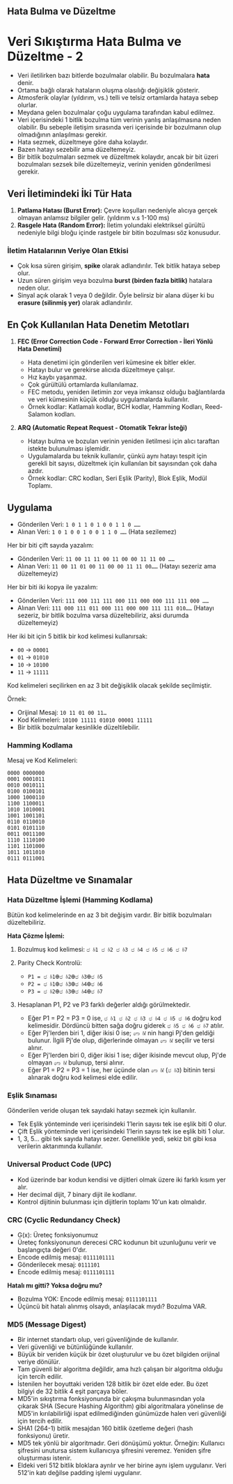## Hata Bulma ve Düzeltme

# Veri Sıkıştırma Hata Bulma ve Düzeltme - 2

- Veri iletilirken bazı bitlerde bozulmalar olabilir. Bu bozulmalara **hata** denir.
- Ortama bağlı olarak hataların oluşma olasılığı değişiklik gösterir.
- Atmosferik olaylar (yıldırım, vs.) telli ve telsiz ortamlarda hataya sebep olurlar.
- Meydana gelen bozulmalar çoğu uygulama tarafından kabul edilmez.
- Veri içerisindeki 1 bitlik bozulma tüm verinin yanlış anlaşılmasına neden olabilir. Bu sebeple iletişim sırasında veri içerisinde bir bozulmanın olup olmadığının anlaşılması gerekir.
- Hata sezmek, düzeltmeye göre daha kolaydır.
- Bazen hatayı sezebilir ama düzeltemeyiz.
- Bir bitlik bozulmaları sezmek ve düzeltmek kolaydır, ancak bir bit üzeri bozulmaları sezsek bile düzeltemeyiz, verinin yeniden gönderilmesi gerekir.

## Veri İletimindeki İki Tür Hata

1. **Patlama Hatası (Burst Error):** Çevre koşulları nedeniyle alıcıya gerçek olmayan anlamsız bilgiler gelir. (yıldırım v.s 1-100 ms)
2. **Rasgele Hata (Random Error):** İletim yolundaki elektriksel gürültü nedeniyle bilgi bloğu içinde rastgele bir bitin bozulması söz konusudur.

### İletim Hatalarının Veriye Olan Etkisi

- Çok kısa süren girişim, **spike** olarak adlandırılır. Tek bitlik hataya sebep olur.
- Uzun süren girişim veya bozulma **burst (birden fazla bitlik)** hatalara neden olur.
- Sinyal açık olarak 1 veya 0 değildir. Öyle belirsiz bir alana düşer ki bu **erasure (silinmiş yer)** olarak adlandırılır.

## En Çok Kullanılan Hata Denetim Metotları

1. **FEC (Error Correction Code - Forward Error Correction - İleri Yönlü Hata Denetimi)**

   - Hata denetimi için gönderilen veri kümesine ek bitler ekler.
   - Hatayı bulur ve gerekirse alıcıda düzeltmeye çalışır.
   - Hız kaybı yaşanmaz.
   - Çok gürültülü ortamlarda kullanılamaz.
   - FEC metodu, yeniden iletimin zor veya imkansız olduğu bağlantılarda ve veri kümesinin küçük olduğu uygulamalarda kullanılır.
   - Örnek kodlar: Katlamalı kodlar, BCH kodlar, Hamming Kodları, Reed-Salamon kodları.

2. **ARQ (Automatic Repeat Request - Otomatik Tekrar İsteği)**
   - Hatayı bulma ve bozulan verinin yeniden iletilmesi için alıcı taraftan istekte bulunulması işlemidir.
   - Uygulamalarda bu teknik kullanılır, çünkü aynı hatayı tespit için gerekli bit sayısı, düzeltmek için kullanılan bit sayısından çok daha azdır.
   - Örnek kodlar: CRC kodları, Seri Eşlik (Parity), Blok Eşlik, Modül Toplamı.

## Uygulama

- Gönderilen Veri: `1 0 1 1 0 1 0 0 1 1 0 ……`
- Alınan Veri: `1 0 1 0 0 1 0 0 1 1 0 ……` (Hata sezilemez)

Her bir biti çift sayıda yazalım:

- Gönderilen Veri: `11 00 11 11 00 11 00 00 11 11 00 ……`
- Alınan Veri: `11 00 11 01 00 11 00 00 11 11 00……` (Hatayı sezeriz ama düzeltemeyiz)

Her bir biti iki kopya ile yazalım:

- Gönderilen Veri: `111 000 111 111 000 111 000 000 111 111 000 ……`
- Alınan Veri: `111 000 111 011 000 111 000 000 111 111 010……` (Hatayı sezeriz, bir bitlik bozulma varsa düzeltebiliriz, aksi durumda düzeltemeyiz)

Her iki bit için 5 bitlik bir kod kelimesi kullanırsak:

- `00` → `00001`
- `01` → `01010`
- `10` → `10100`
- `11` → `11111`

Kod kelimeleri seçilirken en az 3 bit değişiklik olacak şekilde seçilmiştir.

Örnek:

- Orijinal Mesaj: `10 11 01 00 11…`
- Kod Kelimeleri: `10100 11111 01010 00001 11111`
- Bir bitlik bozulmalar kesinlikle düzeltilebilir.

### Hamming Kodlama

Mesaj ve Kod Kelimeleri:

```plaintext
0000 0000000
0001 0001011
0010 0010111
0100 0100101
1000 1000110
1100 1100011
1010 1010001
1001 1001101
0110 0110010
0101 0101110
0011 0011100
1110 1110100
1101 1101000
1011 1011010
0111 0111001
```

## Hata Düzeltme ve Sınamalar

### Hata Düzeltme İşlemi (Hamming Kodlama)

Bütün kod kelimelerinde en az 3 bit değişim vardır. Bir bitlik bozulmaları düzeltebiliriz.

**Hata Çözme İşlemi:**

1. Bozulmuş kod kelimesi: `෪ 𝑏1 ෪ 𝑏2 ෪ 𝑏3 ෪ 𝑏4 ෪ 𝑏5 ෪ 𝑏6 ෪ 𝑏7`
2. Parity Check Kontrolü:
   - `P1 = ෪ 𝑏1Ꚛ෪ 𝑏2Ꚛ෪ 𝑏3Ꚛ෪ 𝑏5`
   - `P2 = ෪ 𝑏1Ꚛ෪ 𝑏3Ꚛ෪ 𝑏4Ꚛ෪ 𝑏6`
   - `P3 = ෪ 𝑏2Ꚛ෪ 𝑏3Ꚛ෪ 𝑏4Ꚛ෪ 𝑏7`
3. Hesaplanan P1, P2 ve P3 farklı değerler aldığı görülmektedir.

   - Eğer P1 = P2 = P3 = 0 ise, `෪ 𝑏1 ෪ 𝑏2 ෪ 𝑏3 ෪ 𝑏4 ෪ 𝑏5 ෪ 𝑏6` doğru kod kelimesidir. Dördüncü bitten sağa doğru giderek `෪ 𝑏5 ෪ 𝑏6 ෪ 𝑏7` atılır.
   - Eğer Pj'lerden biri 1, diğer ikisi 0 ise; `෩ 𝑏𝑙` nin hangi Pj'den geldiği bulunur. İlgili Pj'de olup, diğerlerinde olmayan `෩ 𝑏𝑙` seçilir ve tersi alınır.
   - Eğer Pj'lerden biri 0, diğer ikisi 1 ise; diğer ikisinde mevcut olup, Pj'de olmayan `෩ 𝑏𝑙` bulunup, tersi alınır.
   - Eğer P1 = P2 = P3 = 1 ise, her üçünde olan `෩ 𝑏𝑙` (`෪ 𝑏3`) bitinin tersi alınarak doğru kod kelimesi elde edilir.

### Eşlik Sınaması

Gönderilen veride oluşan tek sayıdaki hatayı sezmek için kullanılır.

- Tek Eşlik yönteminde veri içerisindeki 1’lerin sayısı tek ise eşlik biti 0 olur.
- Çift Eşlik yönteminde veri içerisindeki 1’lerin sayısı tek ise eşlik biti 1 olur.
- 1, 3, 5… gibi tek sayıda hatayı sezer. Genellikle yedi, sekiz bit gibi kısa verilerin aktarımında kullanılır.

### Universal Product Code (UPC)

- Kod üzerinde bar kodun kendisi ve dijitleri olmak üzere iki farklı kısım yer alır.
- Her decimal dijit, 7 binary dijit ile kodlanır.
- Kontrol dijitinin bulunması için dijitlerin toplamı 10'un katı olmalıdır.

### CRC (Cyclic Redundancy Check)

- G(x): Üreteç fonksiyonumuz
- Üreteç fonksiyonunun derecesi CRC kodunun bit uzunluğunu verir ve başlangıçta değeri 0'dır.
- Encode edilmiş mesaj: `0111101111`
- Gönderilecek mesaj: `0111101`
- Encode edilmiş mesaj: `0111101111`

**Hatalı mı gitti? Yoksa doğru mu?**

- Bozulma YOK: Encode edilmiş mesaj: `0111101111`
- Üçüncü bit hatalı alınmış olsaydı, anlaşılacak mıydı? Bozulma VAR.

### MD5 (Message Digest)

- Bir internet standartı olup, veri güvenliğinde de kullanılır.
- Veri güvenliği ve bütünlüğünde kullanılır.
- Büyük bir veriden küçük bir özet oluşturulur ve bu özet bilgiden orijinal veriye dönülür.
- Tam güvenli bir algoritma değildir, ama hızlı çalışan bir algoritma olduğu için tercih edilir.
- İstenilen her boyuttaki veriden 128 bitlik bir özet elde eder. Bu özet bilgiyi de 32 bitlik 4 eşit parçaya böler.
- MD5'in sıkıştırma fonksiyonunda bir çakışma bulunmasından yola çıkarak SHA (Secure Hashing Algorithm) gibi algoritmalara yönelinse de MD5'in kırılabilirliği ispat edilmediğinden günümüzde halen veri güvenliği için tercih edilir.
- SHA1 (264-1) bitlik mesajdan 160 bitlik özetleme değeri (hash fonksiyonu) üretir.
- MD5 tek yönlü bir algoritmadır. Geri dönüşümü yoktur. Örneğin: Kullanıcı şifresini unutursa sistem kullanıcıya şifresini veremez. Yeniden şifre oluşturması istenir.
- Eldeki veri 512 bitlik bloklara ayrılır ve her birine aynı işlem uygulanır. Veri 512'in katı değilse padding işlemi uygulanır.
